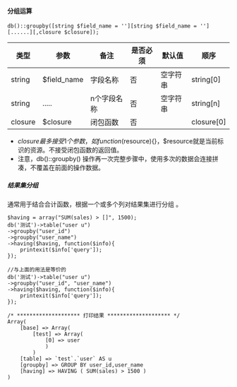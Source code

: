#### 分组运算

```
db()::groupby([string $field_name = ''][string $field_name = ''][......][,closure $closure]);
```

|类型|参数|备注|是否必须|默认值|顺序|
| ----| ----|----|----|----|----|
|string|$field_name|字段名称|否|空字符串|string[0]|
|string|.....|n个字段名称|否|空字符串|string[n]|
|closure|$closure|闭包函数|否|	|closure[0]|

- $closure 最多接受1个参数，如function($resource){}，$resource就是当前标识的资源。不接受闭包函数的返回值。
- 注意，db()::groupby() 操作再一次完整步骤中，使用多次的数据会连接拼凑，不覆盖在前面的操作数据。

##### 结果集分组
通常用于结合合计函数，根据一个或多个列对结果集进行分组 。
~~~
$having = array("SUM(sales) > []", 1500);
db('测试')->table("user u")
->groupby("user_id")
->groupby("user_name")
->having($having, function($info){
    printexit($info['query']);
});

//与上面的用法是等价的
db('测试')->table("user u")
->groupby("user_id", "user_name")
->having($having, function($info){
    printexit($info['query']);
});
~~~
~~~
/* ******************** 打印结果 ******************** */
Array(
    [base] => Array(
        [test] => Array(
            [0] => user
            )
        )
    [table] => `test`.`user` AS u
    [groupby] => GROUP BY user_id,user_name
    [having] => HAVING ( SUM(sales) > 1500 )
)
~~~